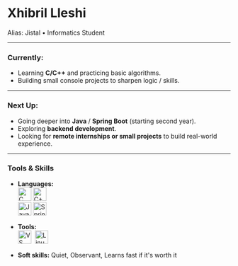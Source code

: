 # Xhibril Lleshi  
Alias: Jistal • Informatics Student


---

### Currently:
- Learning **C/C++** and practicing basic algorithms.  
- Building small console projects to sharpen logic / skills.  

---

### Next Up:
- Going deeper into **Java** / **Spring Boot** (starting second year).  
- Exploring **backend development**.  
- Looking for **remote internships or small projects** to build real-world experience.  

---

### Tools & Skills
- **Languages:** <br>
  <img src="https://cdn.jsdelivr.net/gh/devicons/devicon@latest/icons/c/c-original.svg" height="30" title="C"/>
  <img src="https://cdn.jsdelivr.net/gh/devicons/devicon@latest/icons/cplusplus/cplusplus-original.svg" height="30" title="C++"/>
  <br/>
  <img src="https://cdn.jsdelivr.net/gh/devicons/devicon@latest/icons/java/java-original.svg" height="30" title="Java"/>
  <img src="https://cdn.jsdelivr.net/gh/devicons/devicon@latest/icons/spring/spring-original.svg" height="30" title="Spring"/>
- **Tools:** <br>
<img src="https://cdn.jsdelivr.net/gh/devicons/devicon@latest/icons/vscode/vscode-original.svg" height="30" title="VS Code"/>&nbsp; 
<img src="https://cdn.jsdelivr.net/gh/devicons/devicon@latest/icons/linux/linux-original.svg" height="30" title="Linux"/>&nbsp;

- **Soft skills:** Quiet, Observant, Learns fast if it's worth it
